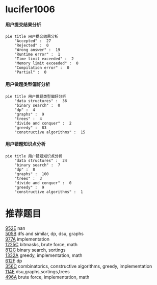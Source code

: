 # lucifer1006

<!-- tabs:start -->



#### **用户提交结果分析**

```mermaid
pie title 用户提交结果分析
    "Accepted" :  27
    "Rejected" :  0
    "Wrong answer" :  19
    "Runtime error" :  1
    "Time limit exceeded" :  2
    "Memory limit exceeded" :  0
    "Compilation error" :  0
    "Partial" :  0
```

#### **用户做题类型偏好分析**

```mermaid
pie title 用户做题类型偏好分析
    "data structures" :  36
    "binary search" :  0
    "dp" :  4
    "graphs" :  9
    "trees" :  4
    "divide and conquer" :  2
    "greedy" :  83
    "constructive algorithms" :  15
```
#### **用户错题知识点分析**

```mermaid
pie title 用户错题知识点分析
    "data structures" :  24
    "binary search" :  7
    "dp" :  8
    "graphs" :  100
    "trees" :  3
    "divide and conquer" :  0
    "greedy" :  9
    "constructive algorithms" :  1
```



<!-- tabs:end -->
# 推荐题目
[952E](https://codeforces.com/contest/952/problem/E)		nan		  
[505B](https://codeforces.com/contest/505/problem/B)		dfs and similar,
                        dp,
                        dsu,
                        graphs		  
[977A](https://codeforces.com/contest/977/problem/A)		implementation		  
[1225C](https://codeforces.com/contest/1225/problem/C)		bitmasks,
                        brute force,
                        math		  
[812C](https://codeforces.com/contest/812/problem/C)		binary search,
                        sortings		  
[1332A](https://codeforces.com/contest/1332/problem/A)		greedy,
                        implementation,
                        math		  
[612F](https://codeforces.com/contest/612/problem/F)		dp		  
[356C](https://codeforces.com/contest/356/problem/C)		combinatorics,
                        constructive algorithms,
                        greedy,
                        implementation		  
[114E](https://codeforces.com/contest/114/problem/E)		dsu,graphs,sortings,trees		  
[496A](https://codeforces.com/contest/496/problem/A)		brute force,
                        implementation,
                        math		  
